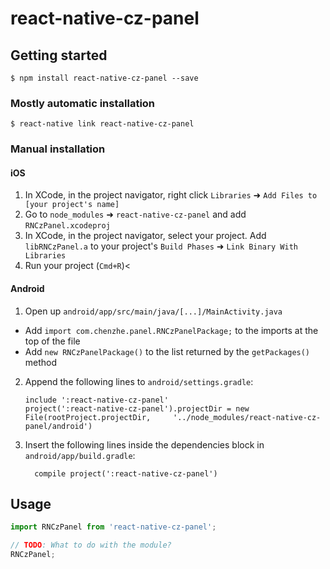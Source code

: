 
# react-native-cz-panel

## Getting started

`$ npm install react-native-cz-panel --save`

### Mostly automatic installation

`$ react-native link react-native-cz-panel`

### Manual installation


#### iOS

1. In XCode, in the project navigator, right click `Libraries` ➜ `Add Files to [your project's name]`
2. Go to `node_modules` ➜ `react-native-cz-panel` and add `RNCzPanel.xcodeproj`
3. In XCode, in the project navigator, select your project. Add `libRNCzPanel.a` to your project's `Build Phases` ➜ `Link Binary With Libraries`
4. Run your project (`Cmd+R`)<

#### Android

1. Open up `android/app/src/main/java/[...]/MainActivity.java`
  - Add `import com.chenzhe.panel.RNCzPanelPackage;` to the imports at the top of the file
  - Add `new RNCzPanelPackage()` to the list returned by the `getPackages()` method
2. Append the following lines to `android/settings.gradle`:
  	```
  	include ':react-native-cz-panel'
  	project(':react-native-cz-panel').projectDir = new File(rootProject.projectDir, 	'../node_modules/react-native-cz-panel/android')
  	```
3. Insert the following lines inside the dependencies block in `android/app/build.gradle`:
  	```
      compile project(':react-native-cz-panel')
  	```


## Usage
```javascript
import RNCzPanel from 'react-native-cz-panel';

// TODO: What to do with the module?
RNCzPanel;
```
  